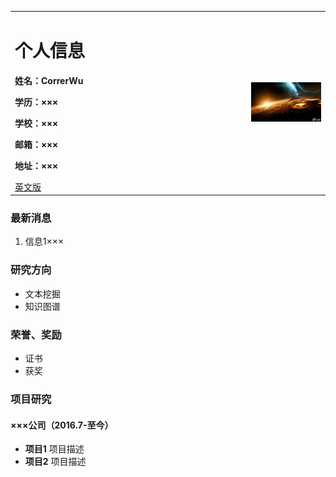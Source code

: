 <table board="0">
  <tr>
    <td width="75%">
      <h1>个人信息</h1>
      <p><b>姓名：CorrerWu</b></p>
      <p><b>学历：×××</b></p>
      <p><b>学校：×××</b></p>
      <p><b>邮箱：×××</b></p>
      <p><b>地址：×××</b></p>
      <a href="/index-en.html">英文版</a>
    </td>
    <td width="25%">
      <img src="/宇宙 (1).jpg" width="100%">
    </td>
  </tr>
</table>

### 最新消息
1. 信息1×××

### 研究方向
- 文本挖掘
- 知识图谱

### 荣誉、奖励
- 证书
- 获奖

### 项目研究
#### ×××公司（2016.7-至今）
- **项目1**
项目描述
- **项目2**
项目描述
